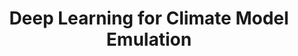 ---
name: Duncan Watson-Parris
email: dwatsonparris@ucsd.edu
photo: assets/images/duncan.jpeg
website: http://duncanwp.github.io/
domain: B13
domain_site: https://climate-analytics-lab.github.io/dsc_180
title: Deep Learning for Climate Model Emulation
bio: "Duncan Watson-Parris is an atmospheric physicist working at the interface of climate research and machine learning to investigate the effect of air-pollution on the climate. Using cutting-edge machine learning techniques to combine global models with satellite data his group looks to better understand complex aerosol-climate interactions and improve projections of climate change. He recently moved to San Diego from Oxford, England and enjoys soccer, chess and role-play games but is currently learning to surf!"
description: "The choices humanity makes in the next few decades will determine how much warmer the Earth will be by the end of the century, with implications for billions of lives and trillions of dollars in GDP. Many different emission pathways exist that are compatible with the Paris climate agreement, and many more are possible that miss that target. While some of the most complex climate models have simulated a small selection of these, it is impractical to use these computationally expensive models to fully explore the space of possibilities or assess all the associated risks. Our lab has recently developed state-of-the-art climate model emulators to enable fast, accurate and reliable predictions for any given scenario (<a href='https://github.com/duncanwp/ClimateBench'>https://github.com/duncanwp/ClimateBench</a>). This project will extend this work by incorporating multiple climate models at different levels of fidelity to provide high-resolution predictions with robust uncertainties for improved decision making."
summer: "
<ul>
<li>Skim the latest UN Intergovernmental Panel on Climate Change Synthesis Report to get a summary of the latest climate change science, especially the figures: <a href='https://www.ipcc.ch/report/ar6/syr/downloads/report/IPCC_AR6_SYR_SPM.pdf'>https://www.ipcc.ch/report/ar6/syr/downloads/report/IPCC_AR6_SYR_SPM.pdf</a></li>
<li>Read the ClimateBench paper: <a href='https://agupubs.onlinelibrary.wiley.com/doi/full/10.1029/2021MS002954'>https://agupubs.onlinelibrary.wiley.com/doi/full/10.1029/2021MS002954</a></li>
<li>Try out the xarray Python library for working with climate data: <a href='https://docs.xarray.dev/en/stable/'>https://docs.xarray.dev/en/stable/</a></li></ul>"
oldstudent: nan
prerequisites: DSC 140A
time: Wednesday 2-3PM, In-Person
style: This work is central to my research interests and will be integrated into my broader group program to the extent the students want to engage with it. The students will be welcome to join my group meetings (typically held at Scripps Institution of Oceanography).
seats: 6
tag: Applied Data Science
---